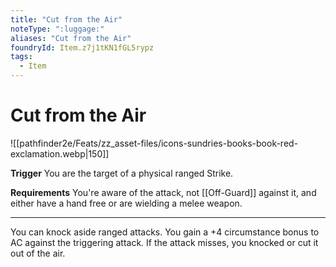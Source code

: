 ```yaml
---
title: "Cut from the Air"
noteType: ":luggage:"
aliases: "Cut from the Air"
foundryId: Item.z7j1tKN1fGL5rypz
tags:
  - Item
---
```


# Cut from the Air
![[pathfinder2e/Feats/zz_asset-files/icons-sundries-books-book-red-exclamation.webp|150]]

**Trigger** You are the target of a physical ranged Strike.

**Requirements** You're aware of the attack, not [[Off-Guard]] against it, and either have a hand free or are wielding a melee weapon.

* * *

You can knock aside ranged attacks. You gain a +4 circumstance bonus to AC against the triggering attack. If the attack misses, you knocked or cut it out of the air.
